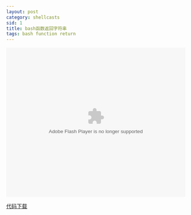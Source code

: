 ```yaml
---
layout: post
category: shellcasts
sid: 1
title: bash函数返回字符串
tags: bash function return
---
```


<embed src="http://player.youku.com/player.php/sid/XNjYyOTI5MDQ0/v.swf" allowFullScreen="true" quality="high" width="480" height="400" align="middle" allowScriptAccess="always" type="application/x-shockwave-flash"></embed>

<a href="https://gitcafe.com/richard-ma/shellcasts/tree/master/00001-function-return-string" target="_blank">代码下载</a>
